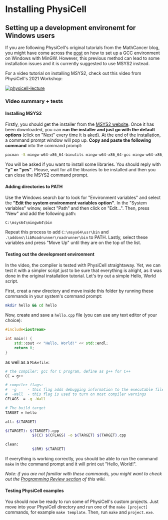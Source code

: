 # Installing PhysiCell

## Setting up a development environemt for Windows users

If you are following PhysiCell's original tutorials from the MathCancer blog, you might have come across the [post](http://www.mathcancer.org/blog/setting-up-a-64-bit-gcc-environment-on-windows/) on how to set up a GCC environment on Windows with MinGW. However, this previous method can lead to some installation issues and it is currently suggested to use MSYS2 instead.

For a video tutorial on installing MSYS2, check out this video from PhysiCell's 2021 Workshop:

[![physicell-lecture](https://img.youtube.com/vi/Jp3ZOMt761M/0.jpg)](https://www.youtube.com/watch?v=Jp3ZOMt761M)

### Video summary + tests

#### Installing MSYS2

Firstly, you should get the installer from the [MSYS2 website](https://www.msys2.org/). Once it has been downloaded, you can **run the installer and just go with the default options** (click on "Next" every time it is aked). At the end of the installation, a command prompt window will pop up. **Copy and paste the following command** into the command prompt:

```bash
pacman -S mingw-w64-x86_64-binutils mingw-w64-x86_64-gcc mingw-w64-x86_64-headers-git mingw-w64-x86_64-gcc-libs mingw-w64-x86_64-libwinpthread-git mingw-w64-x86_64-winpthreads-git mingw-w64-x86_64-lapack mingw-w64-x86_64-openblas mingw-w64-x86_64-libxml2 mingw-w64-x86_64-bzip2 git make
```

You will be asked if you want to install some libraries. You should reply with **"y" or "yes"**. Please, wait for all the libraries to be installed and then you can close the MSYS2 command prompt.

#### Adding directories to PATH

Use the Windows search bar to look for "Environment variables" and select the **"Edit the system environment variables option"**. In the "System variables" winow, select "Path" and then click on "Edit...". Then, press "New" and add the following path:

```
C:\msys64\mingw64\bin
````

Repeat this process to add `C:\msys64\usr\bin` and `.\addons\libRoadrunner\roadrunner\bin` to PATH. Lastly, select these variables and press "Move Up" until they are on the top of the list.

#### Testing out the development environment
In the video, the compiler is tested with PhysiCell straightaway. Yet, we can test it with a simpler script just to be sure that everything is alright, as it was done in the original installation tutorial. Let's try out a simple Hello, World script.

First, creat a new directory and move inside this folder by running these commands in your system's command prompt:

```bash
mkdir hello && cd hello
```

Now, create and save a `hello.cpp` file (you can use any text editor of your choice):

```cpp
#include<iostream>

int main() {
    std::cout << "Hello, World!" << std::endl;
    return 0;
}
```

as well as a `Makefile`:

```bash
# the compiler: gcc for C program, define as g++ for C++
CC = g++

# compiler flags:
#  -g     - this flag adds debugging information to the executable file
#  -Wall  - this flag is used to turn on most compiler warnings
CFLAGS  = -g -Wall

# The build target 
TARGET = hello

all: $(TARGET)

$(TARGET): $(TARGET).cpp
		    $(CC) $(CFLAGS) -o $(TARGET) $(TARGET).cpp

clean:
			$(RM) $(TARGET)
```

If everything is working correctly, you should be able to run the command `make` in the command prompt and it will print out "Hello, World!".

*Note: if you are not familiar with these commands, you might want to check out the [Programming Review section](../programming-review.md) of this wiki.*

#### Testing PhysiCell examples

You should now be ready to run some of PhysiCell's custom projects. Just move into your PhysiCell directory and run one of the `make [project]` commands, for example `make template`. Then, run `make` and `project.exe`.